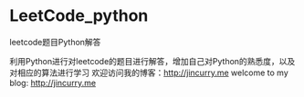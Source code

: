 # LeetCode_python
leetcode题目Python解答

利用Python进行对leetcode的题目进行解答，增加自己对Python的熟悉度，以及对相应的算法进行学习
欢迎访问我的博客：http://jincurry.me
welcome to my blog: http://jincurry.me